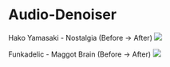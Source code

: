 # Audio-Denoiser

Hako Yamasaki - Nostalgia (Before -> After)
![](spectrogram_results/hako.png)


Funkadelic - Maggot Brain (Before -> After)
![](spectrogram_results/maggot.png)

